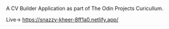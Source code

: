 A CV Builder Application as part of The Odin Projects Curicullum.

Live-> https://snazzy-kheer-8ff1a0.netlify.app/
